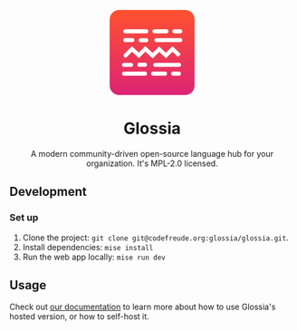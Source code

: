 <p align="center">
    <img  width="150" src="./logo.svg"/>
</p>
<h1 align="center">Glossia</h1>
<div align="center">
    <!-- Badges -->
</div>
<p align="center">
    A modern community-driven open-source language hub for your organization.
    It's MPL-2.0 licensed.
</p>

## Development

### Set up

1. Clone the project: `git clone git@codefreude.org:glossia/glossia.git`.
2. Install dependencies: `mise install`
3. Run the web app locally: `mise run dev`

## Usage

Check out [our documentation](https://docs.glossia.org) to learn more about how to use Glossia's hosted version, or how to self-host it.
